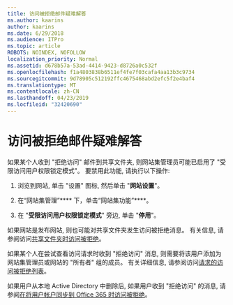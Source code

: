 ```yaml
---
title: 访问被拒绝邮件疑难解答
ms.author: kaarins
author: kaarins
ms.date: 6/29/2018
ms.audience: ITPro
ms.topic: article
ROBOTS: NOINDEX, NOFOLLOW
localization_priority: Normal
ms.assetid: d678b57a-53ad-4414-9423-d8726a0c532f
ms.openlocfilehash: f1a4803838b6511ef4fe7f03cafa4aa13b3c9734
ms.sourcegitcommit: 9d78905c512192ffc4675468abd2efc5f2e4baf4
ms.translationtype: MT
ms.contentlocale: zh-CN
ms.lasthandoff: 04/23/2019
ms.locfileid: "32420690"
---
```

# <a name="troubleshoot-access-denied-messages"></a>访问被拒绝邮件疑难解答

如果某个人收到 "拒绝访问" 邮件到共享文件夹, 则网站集管理员可能已启用了 "受限访问用户权限锁定模式"。 要禁用此功能, 请执行以下操作: 
  
1. 浏览到网站, 单击 "设置" 图标, 然后单击 "**网站设置**"。
    
2. 在“网站集管理”**** 下，单击“网站集功能”****。
    
3. 在 "**受限访问用户权限锁定模式**" 旁边, 单击 "**停用**"。
    
如果网站是发布网站, 则也可能对共享文件夹发生访问被拒绝消息。 有关信息, 请参阅访问[共享文件夹时访问被拒绝](https://go.microsoft.com/fwlink/?linkid=2004317)。
  
如果某个人在尝试查看访问请求时收到 "拒绝访问" 消息, 则需要将该用户添加为网站集管理员或网站的 "所有者" 组的成员。 有关详细信息, 请参阅访问[请求的访问被拒绝列表](https://go.microsoft.com/fwlink/?linkid=2004220)。
  
如果用户从本地 Active Directory 中删除后, 如果用户收到 "拒绝访问" 的消息, 请参阅[在将用户帐户同步到 Office 365 时访问被拒绝](https://go.microsoft.com/fwlink/?linkid=2004318)。
  

